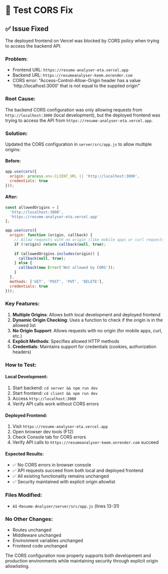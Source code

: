 # 🧪 Test CORS Fix

## ✅ **Issue Fixed**

The deployed frontend on Vercel was blocked by CORS policy when trying to access the backend API.

### **Problem:**
- Frontend URL: `https://resume-analyser-eta.vercel.app`
- Backend URL: `https://resumeanalyser-keem.onrender.com`
- CORS error: "Access-Control-Allow-Origin header has a value 'http://localhost:3000' that is not equal to the supplied origin"

### **Root Cause:**
The backend CORS configuration was only allowing requests from `http://localhost:3000` (local development), but the deployed frontend was trying to access the API from `https://resume-analyser-eta.vercel.app`.

### **Solution:**
Updated the CORS configuration in `server/src/app.js` to allow multiple origins:

#### **Before:**
```javascript
app.use(cors({
  origin: process.env.CLIENT_URL || 'http://localhost:3000',
  credentials: true
}));
```

#### **After:**
```javascript
const allowedOrigins = [
  'http://localhost:3000',
  'https://resume-analyser-eta.vercel.app'
];

app.use(cors({
  origin: function (origin, callback) {
    // Allow requests with no origin (like mobile apps or curl requests)
    if (!origin) return callback(null, true);
    
    if (allowedOrigins.includes(origin)) {
      callback(null, true);
    } else {
      callback(new Error('Not allowed by CORS'));
    }
  },
  methods: ['GET', 'POST', 'PUT', 'DELETE'],
  credentials: true
}));
```

### **Key Features:**
1. **Multiple Origins**: Allows both local development and deployed frontend
2. **Dynamic Origin Checking**: Uses a function to check if the origin is in the allowed list
3. **No Origin Support**: Allows requests with no origin (for mobile apps, curl, etc.)
4. **Explicit Methods**: Specifies allowed HTTP methods
5. **Credentials**: Maintains support for credentials (cookies, authorization headers)

### **How to Test:**

#### **Local Development:**
1. Start backend: `cd server && npm run dev`
2. Start frontend: `cd client && npm run dev`
3. Access `http://localhost:3000`
4. Verify API calls work without CORS errors

#### **Deployed Frontend:**
1. Visit `https://resume-analyser-eta.vercel.app`
2. Open browser dev tools (F12)
3. Check Console tab for CORS errors
4. Verify API calls to `https://resumeanalyser-keem.onrender.com` succeed

#### **Expected Results:**
- ✅ No CORS errors in browser console
- ✅ API requests succeed from both local and deployed frontend
- ✅ All existing functionality remains unchanged
- ✅ Security maintained with explicit origin allowlist

### **Files Modified:**
- `AI-Resume-Analyzer/server/src/app.js` (lines 13-31)

### **No Other Changes:**
- Routes unchanged
- Middleware unchanged
- Environment variables unchanged
- Frontend code unchanged

The CORS configuration now properly supports both development and production environments while maintaining security through explicit origin allowlisting.

